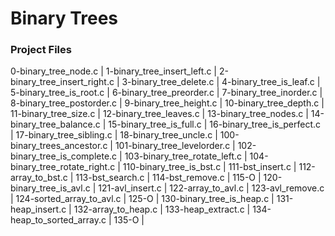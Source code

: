 # Binary Trees

### Project Files
0-binary_tree_node.c |
1-binary_tree_insert_left.c |
2-binary_tree_insert_right.c |
3-binary_tree_delete.c |
4-binary_tree_is_leaf.c |
5-binary_tree_is_root.c |
6-binary_tree_preorder.c |
7-binary_tree_inorder.c |
8-binary_tree_postorder.c |
9-binary_tree_height.c |
10-binary_tree_depth.c |
11-binary_tree_size.c |
12-binary_tree_leaves.c |
13-binary_tree_nodes.c |
14-binary_tree_balance.c |
15-binary_tree_is_full.c |
16-binary_tree_is_perfect.c |
17-binary_tree_sibling.c |
18-binary_tree_uncle.c |
100-binary_trees_ancestor.c |
101-binary_tree_levelorder.c |
102-binary_tree_is_complete.c |
103-binary_tree_rotate_left.c |
104-binary_tree_rotate_right.c |
110-binary_tree_is_bst.c |
111-bst_insert.c |
112-array_to_bst.c |
113-bst_search.c |
114-bst_remove.c |
115-O |
120-binary_tree_is_avl.c |
121-avl_insert.c |
122-array_to_avl.c |
123-avl_remove.c |
124-sorted_array_to_avl.c |
125-O |
130-binary_tree_is_heap.c |
131-heap_insert.c |
132-array_to_heap.c |
133-heap_extract.c |
134-heap_to_sorted_array.c |
135-O |